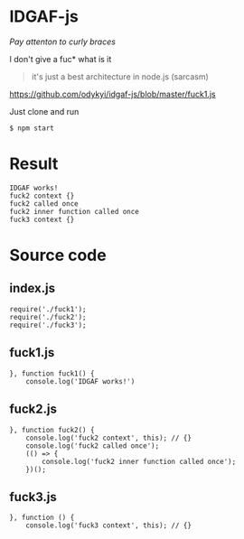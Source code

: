# IDGAF-js

*Pay attenton to curly braces*

I don't give a fuc* what is it

 > it's just a best architecture in node.js (sarcasm)

https://github.com/odykyi/idgaf-js/blob/master/fuck1.js

Just clone and run

    $ npm start

# Result

    IDGAF works!
    fuck2 context {}
    fuck2 called once
    fuck2 inner function called once
    fuck3 context {}


# Source code


## index.js

    require('./fuck1');
    require('./fuck2');
    require('./fuck3');

## fuck1.js

    }, function fuck1() {
        console.log('IDGAF works!')

## fuck2.js

    }, function fuck2() {
        console.log('fuck2 context', this); // {}
        console.log('fuck2 called once');
        (() => {
            console.log('fuck2 inner function called once');
        })();

## fuck3.js

    }, function () {
        console.log('fuck3 context', this); // {}

